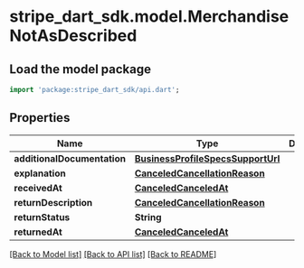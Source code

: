 # stripe_dart_sdk.model.MerchandiseNotAsDescribed

## Load the model package
```dart
import 'package:stripe_dart_sdk/api.dart';
```

## Properties
Name | Type | Description | Notes
------------ | ------------- | ------------- | -------------
**additionalDocumentation** | [**BusinessProfileSpecsSupportUrl**](BusinessProfileSpecsSupportUrl.md) |  | [optional] 
**explanation** | [**CanceledCancellationReason**](CanceledCancellationReason.md) |  | [optional] 
**receivedAt** | [**CanceledCanceledAt**](CanceledCanceledAt.md) |  | [optional] 
**returnDescription** | [**CanceledCancellationReason**](CanceledCancellationReason.md) |  | [optional] 
**returnStatus** | **String** |  | [optional] 
**returnedAt** | [**CanceledCanceledAt**](CanceledCanceledAt.md) |  | [optional] 

[[Back to Model list]](../README.md#documentation-for-models) [[Back to API list]](../README.md#documentation-for-api-endpoints) [[Back to README]](../README.md)


